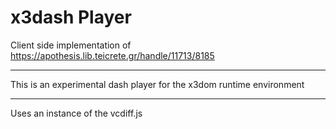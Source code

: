 x3dash Player
=============
Client side implementation of https://apothesis.lib.teicrete.gr/handle/11713/8185

---

This is an experimental dash player for the x3dom runtime environment

---

Uses an instance of the vcdiff.js
